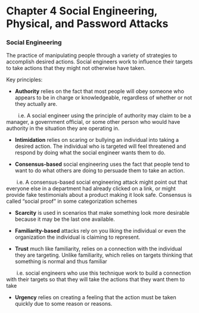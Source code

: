 # Chapter 4 Social Engineering, Physical, and Password Attacks

### Social Engineering

The practice of manipulating people through a variety of strategies to accomplish desired actions. Social engineers work to influence their targets to take actions that they might not otherwise have taken.

Key principles:

- **Authority** relies on the fact that most people will obey someone who appears to be in charge or knowledgeable, regardless of whether or not they actually are.

&emsp;&emsp; i.e. A social engineer using the principle of authority may claim to be a manager, a government official, or some other person who would have authority in the situation they are operating in.
  
- **Intimidation** relies on scaring or bullying an individual into taking a desired action. The individual who is targeted will feel threatened and respond by doing what the social engineer wants them to do.
  
- **Consensus-based** social engineering uses the fact that people tend to want to do what others are doing to persuade them to take an action.

&emsp;&emsp;i.e. A consensus-based social engineering attack might point out that everyone else in a department had already clicked on a link, or might provide fake testimonials about a product making it look safe. Consensus is called “social proof” in some categorization schemes
  
- **Scarcity** is used in scenarios that make something look more desirable because it may be the last one available.
  
- **Familiarity-based** attacks rely on you liking the individual or even the organization the individual is claiming to represent.

- **Trust** much like familiarity, relies on a connection with the individual they are targeting. Unlike familiarity, which relies on targets thinking that something is normal and thus familiar

&emsp;&emsp;i.e. social engineers who use this technique work to build a connection with their targets so that they will take the actions that they want them to take
  
- **Urgency** relies on creating a feeling that the action must be taken quickly due to some reason or reasons.
  
